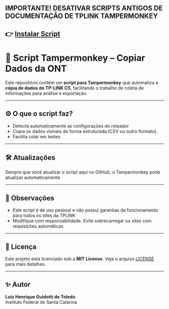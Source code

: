 **IMPORTANTE!**
**DESATIVAR SCRIPTS ANTIGOS DE DOCUMENTAÇÃO DE TPLINK TAMPERMONKEY**
---
👉 **[Instalar Script](https://raw.githubusercontent.com/devluiztoledo/copiar-dados-c5/main/copiar-dados-c5.user.js)**
---

# 📄 Script Tampermonkey – Copiar Dados da ONT

Este repositório contém um **script para Tampermonkey** que automatiza a **cópia de dados do TP-LINK C5**, facilitando o trabalho de coleta de informações para análise e exportação.

---

## ⚙️ O que o script faz?

- Detecta automaticamente as configurações do roteador
- Copia os dados visíveis de forma estruturada (CSV ou outro formato).
- Facilita colar em testes


---

## 🛠️ Atualizações

Sempre que você atualizar o script aqui no GitHub, o Tampermonkey pode atualizar automaticamente

---

## 🧠 Observações

- Este script é de uso pessoal e não possui garantias de funcionamento para todos os sites da TPLINK
- Modifique com responsabilidade. Evite sobrecarregar os sites com requisições automáticas.

---

## 📄 Licença

Este projeto está licenciado sob a **MIT License**. Veja o arquivo [LICENSE](LICENSE) para mais detalhes.

---

## ✨ Autor

**Luiz Henrique Guidotti de Toledo**  
Instituto Federal de Santa Catarina  
